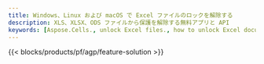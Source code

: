```yaml
---
title: Windows、Linux および macOS で Excel ファイルのロックを解除する
description: XLS、XLSX、ODS ファイルから保護を解除する無料アプリと API
keywords: [Aspose.Cells., unlock Excel files., how to unlock Excel document., unprotect Excel files., remove protection from Excel files., decrypt Excel Files]
---
```

{{< blocks/products/pf/agp/feature-solution >}} 

